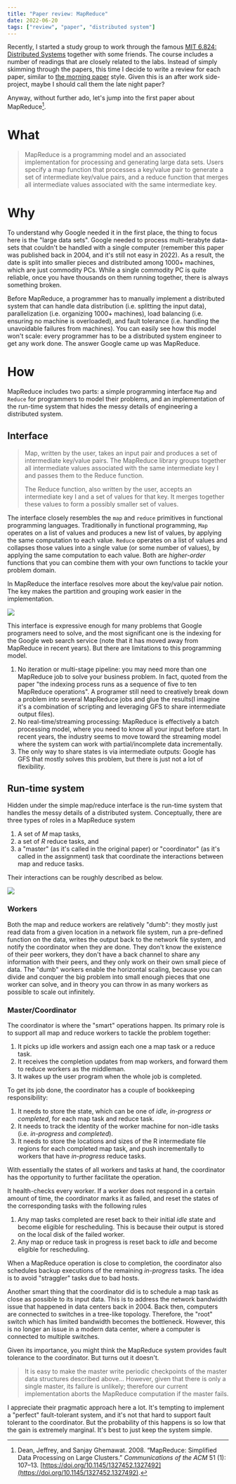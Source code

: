 ```yaml
---
title: "Paper review: MapReduce"
date: 2022-06-20
tags: ["review", "paper", "distributed system"]
---
```


Recently, I started a study group to work through the famous [MIT 6.824: Distributed Systems](https://pdos.csail.mit.edu/6.824/schedule.html) together with some friends. The course includes a number of readings that are closely related to the labs. Instead of simply skimming through the papers, this time I decide to write a review for each paper, similar to  [the morning paper](https://blog.acolyer.org/) style. Given this is an after work side-project, maybe I should call them the late night paper?

<!--more-->

Anyway, without further ado, let's jump into the first paper about MapReduce[^1].

# What

> MapReduce is a programming model and an associated implementation for processing and generating large data sets. Users specify a map function that processes a key/value pair to generate a set of intermediate key/value pairs, and a reduce function that merges all intermediate values associated with the same intermediate key.

# Why

To understand why Google needed it in the first place, the thing to focus here is the "large data sets". Google needed to process multi-terabyte data-sets that couldn't be handled with a single computer (remember this paper was published back in 2004, and it's still not easy in 2022). As a result, the date is split into smaller pieces and distributed among 1000+ machines, which are just commodity PCs. While a single commodity PC is quite reliable, once you have thousands on them running together, there is always something broken.

Before MapReduce, a programmer has to manually implement a distributed system that can handle data distribution (i.e. splitting the input data), parallelization (i.e. organizing 1000+ machines), load balancing (i.e. ensuring no machine is overloaded), and fault tolerance (i.e. handling the unavoidable failures from machines). You can easily see how this model won't scale: every programmer has to be a distributed system engineer to get any work done. The answer Google came up was MapReduce.
# How
MapReduce includes two parts: a simple programming interface `Map` and `Reduce` for programmers to model their problems, and an implementation of the run-time system that hides the messy details of engineering a distributed system.
## Interface

> Map, written by the user, takes an input pair and produces a set of intermediate key/value pairs. The MapReduce library groups together all intermediate values associated with the same intermediate key I and passes them to the Reduce function.
>
> The Reduce function, also written by the user, accepts an intermediate key I and a set of values for that key. It merges together these values to form a possibly smaller set of values.

The interface closely resembles the `map` and `reduce` primitives in functional programming languages.  Traditionally in functional programming, `Map` operates on a list of values and produces a new list of values, by applying the same computation to each value. `Reduce` operates on a list of values and collapses those values into a single value (or some number of values), by applying the same computation to each value. Both are _higher-order_ functions that you can combine them with your own functions to tackle your problem domain.

In MapReduce the interface resolves more about the key/value pair notion. The key makes the partition and grouping work easier in the implementation.

![](./mapreduce-1.png)

This interface is expressive enough for many problems that Google programers need to solve, and the most significant one is the indexing for the Google web search service (note that it has moved away from MapReduce in recent years). But there are limitations to this programming model.
1. No iteration or multi-stage pipeline: you may need more than one MapReduce job to solve your business problem. In fact, quoted from the paper "the indexing process runs as a sequence of five to ten MapReduce operations". A programer still need to creatively break down a problem into several MapReduce jobs and glue the results(I imagine it's a combination of scripting and leveraging GFS to share intermediate output files).
2. No real-time/streaming processing: MapReduce is effectively a batch processing model, where you need to know all your input before start. In recent years, the industry seems to move toward the streaming model where the system can work with partial/incomplete data incrementally.
3. The only way to share states is via intermediate outputs: Google has GFS that mostly solves this problem, but there is just not a lot of flexibility.

## Run-time system

Hidden under the simple map/reduce interface is the run-time system that handles the messy details of a distributed system. Conceptually, there are three types of roles in a MapReduce system
1. A set of _M_ map tasks,
2. a set of _R_ reduce tasks, and
3. a "master" (as it's called in the original paper) or "coordinator" (as it's called in the assignment) task that coordinate the interactions between map and reduce tasks.

Their interactions can be roughly described as below.

![](./mapreduce-2.png)

### Workers

Both the map and reduce workers are relatively "dumb": they mostly just read data from a given location in a network file system, run a pre-defined function on the data, writes the output back to the network file system, and notify the coordinator when they are done. They don't know the existence of their peer workers, they don't have a back channel to share any information with their peers, and they only work on their own small piece of data. The "dumb" workers enable the horizontal scaling, because you can divide and conquer the big problem into small enough pieces that one worker can solve, and in theory you can throw in as many workers as possible to scale out infinitely.

### Master/Coordinator

The coordinator is where the "smart" operations happen. Its primary role is to support all map and reduce workers to tackle the problem together:
1. It picks up idle workers and assign each one a map task or a reduce task.
2. It receives the completion updates from map workers, and forward them to reduce workers as the middleman.
3. It wakes up the user program when the whole job is completed.

To get its job done, the coordinator has a couple of bookkeeping responsibility:
1. It needs to store the state, which can be one of _idle, in-progress or completed_, for each map task and reduce task.
2. It needs to track the identity of the worker machine for non-idle tasks (i.e. _in-progress_ and _completed_).
3. It needs to store the locations and sizes of the R intermediate file regions for each completed map task, and push incrementally to workers that have _in-progress_ reduce tasks.

With essentially the states of all workers and tasks at hand, the coordinator has the opportunity to further facilitate the operation.

It health-checks every worker. If a worker does not respond in a certain amount of time, the coordinator marks it as failed, and reset the states of the corresponding tasks with the following rules
1. Any map tasks completed are reset back to their initial _idle_ state and become eligible for rescheduling. This is because their output is stored on the local disk of the failed worker.
2. Any map or reduce task in progress is reset back to _idle_ and become eligible for rescheduling.

When a MapReduce operation is close to completion, the coordinator also schedules backup executions of the remaining _in-progress_ tasks. The idea is to avoid "straggler" tasks due to bad hosts.

Another smart thing that the coordinator did is to schedule a map task as close as possible to its input data. This is to address the network bandwidth issue that happened in data centers back in 2004. Back then, computers are connected to switches in a tree-like topology. Therefore, the "root" switch which has limited bandwidth becomes the bottleneck. However, this is no longer an issue in a modern data center, where a computer is connected to multiple switches.

Given its importance, you might think the MapReduce system provides fault tolerance to the coordinator. But turns out it doesn't.

> It is easy to make the master write periodic checkpoints of the master data structures described above... However, given that there is only a single master, its failure is unlikely; therefore our current implementation aborts the MapReduce computation if the master fails.

I appreciate their pragmatic approach here a lot. It's tempting to implement a "perfect" fault-tolerant system, and it's not that hard to support fault tolerant to the coordinator. But the probability of this happens is so low that the gain is extremely marginal. It's best to just keep the system simple.

[^1]: Dean, Jeffrey, and Sanjay Ghemawat. 2008. “MapReduce: Simplified Data Processing on Large Clusters.” _Communications of the ACM_ 51 (1): 107–13. [https://doi.org/10.1145/1327452.1327492](https://doi.org/10.1145/1327452.1327492).
